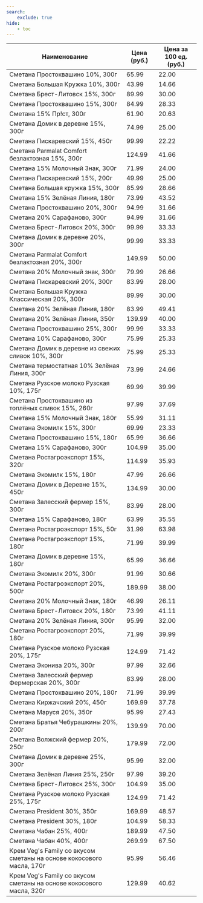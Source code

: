 ```yaml
---
search:
    exclude: true
hide:
    - toc
---
```


| Наименование | Цена (руб.) | Цена за 100 ед. (руб.) |
| -- | -- | -- |
| Сметана Простоквашино 10%, 300г | 65.99 | 22.00 |
| Сметана Большая Кружка 10%, 300г | 43.99 | 14.66 |
| Сметана Брест-Литовск 15%, 300г | 89.99 | 30.00 |
| Сметана Простоквашино 15%, 300г | 84.99 | 28.33 |
| Сметана 15% Пр!ст, 300г | 61.90 | 20.63 |
| Сметана Домик в деревне 15%, 300г | 74.99 | 25.00 |
| Сметана Пискаревский 15%, 450г | 99.99 | 22.22 |
| Сметана Parmalat Comfort безлактозная 15%, 300г | 124.99 | 41.66 |
| Сметана 15% Молочный Знак, 300г | 71.99 | 24.00 |
| Сметана Пискаревский 15%, 200г | 49.99 | 25.00 |
| Сметана Большая кружка 15%, 300г | 85.99 | 28.66 |
| Сметана 15% Зелёная Линия, 180г | 73.99 | 43.52 |
| Сметана Простоквашино 20%, 300г | 94.99 | 31.66 |
| Сметана 20% Сарафаново, 300г | 94.99 | 31.66 |
| Сметана Брест-Литовск 20%, 300г | 99.99 | 33.33 |
| Сметана Домик в деревне 20%, 300г | 99.99 | 33.33 |
| Сметана Parmalat Comfort безлактозная 20%, 300г | 149.99 | 50.00 |
| Сметана 20% Молочный знак, 300г | 79.99 | 26.66 |
| Сметана Пискаревский 20%, 300г | 83.99 | 28.00 |
| Сметана Большая Кружка Классическая 20%, 300г | 89.99 | 30.00 |
| Сметана 20% Зелёная Линия, 180г | 83.99 | 49.41 |
| Сметана 20% Зелёная Линия, 350г | 139.99 | 40.00 |
| Сметана Простоквашино 25%, 300г | 99.99 | 33.33 |
| Сметана 10% Сарафаново, 300г | 75.99 | 25.33 |
| Сметана Домик в деревне из свежих сливок 10%, 300г | 75.99 | 25.33 |
| Сметана термостатная 10% Зелёная Линия, 300г | 73.99 | 24.66 |
| Сметана Рузское молоко Рузская 10%, 175г | 69.99 | 39.99 |
| Сметана Простоквашино из топлёных сливок 15%, 260г | 97.99 | 37.69 |
| Сметана 15% Молочный Знак, 180г | 55.99 | 31.11 |
| Сметана Экомилк 15%, 300г | 69.99 | 23.33 |
| Сметана Простоквашино 15%, 180г | 65.99 | 36.66 |
| Сметана 15% Сарафаново, 300г | 104.99 | 35.00 |
| Сметана Ростагроэкспорт 15%, 320г | 114.99 | 35.93 |
| Сметана Экомилк 15%, 180г | 47.99 | 26.66 |
| Сметана Домик в Деревне 15%, 450г | 134.99 | 30.00 |
| Сметана Залесский фермер 15%, 300г | 83.99 | 28.00 |
| Сметана 15% Сарафаново, 180г | 63.99 | 35.55 |
| Сметана Ростагроэкспорт 15%, 50г | 31.99 | 63.98 |
| Сметана Ростагроэкспорт 15%, 180г | 71.99 | 39.99 |
| Сметана Домик в деревне 15%, 180г | 65.99 | 36.66 |
| Сметана Экомилк 20%, 300г | 91.99 | 30.66 |
| Сметана Ростагроэкспорт 20%, 500г | 189.99 | 38.00 |
| Сметана 20% Молочный Знак, 180г | 46.99 | 26.11 |
| Сметана Брест-Литовск 20%, 180г | 73.99 | 41.11 |
| Сметана 20% Зелёная Линия, 300г | 95.99 | 32.00 |
| Сметана Ростагроэкспорт 20%, 180г | 71.99 | 39.99 |
| Сметана Рузское молоко Рузская 20%, 175г | 124.99 | 71.42 |
| Сметана Эконива 20%, 300г | 97.99 | 32.66 |
| Сметана Залесский фермер Фермерская 20%, 300г | 83.99 | 28.00 |
| Сметана Простоквашино 20%, 180г | 71.99 | 39.99 |
| Сметана Киржачский 20%, 450г | 169.99 | 37.78 |
| Сметана Маруся 20%, 350г | 95.99 | 27.43 |
| Сметана Братья Чебурашкины 20%, 200г | 139.99 | 70.00 |
| Сметана Волжский фермер 20%, 250г | 179.99 | 72.00 |
| Сметана Домик в деревне 25%, 300г | 95.99 | 32.00 |
| Сметана Зелёная Линия 25%, 250г | 97.99 | 39.20 |
| Сметана Брест-Литовск 25%, 300г | 104.99 | 35.00 |
| Сметана Рузское молоко Рузская 25%, 175г | 124.99 | 71.42 |
| Сметана President 30%, 350г | 169.99 | 48.57 |
| Сметана President 30%, 180г | 104.99 | 58.33 |
| Сметана Чабан 25%, 400г | 189.99 | 47.50 |
| Сметана Чабан 40%, 400г | 269.99 | 67.50 |
| Крем Veg's Family со вкусом сметаны на основе кокосового масла, 170г | 95.99 | 56.46 |
| Крем Veg's Family со вкусом сметаны на основе кокосового масла, 320г | 129.99 | 40.62 |
